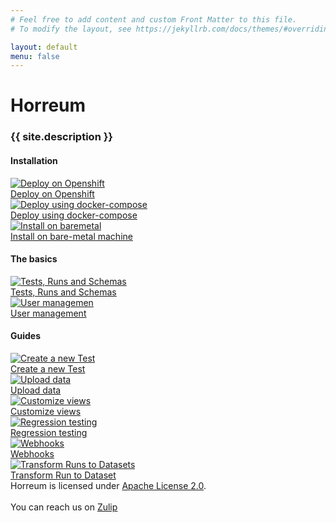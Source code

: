 ```yaml
---
# Feel free to add content and custom Front Matter to this file.
# To modify the layout, see https://jekyllrb.com/docs/themes/#overriding-theme-defaults

layout: default
menu: false
---
```

# Horreum
<h3 id="project_description">{{ site.description }}</h3>

<h4>Installation</h4>
<div class="tasks">
    <a class="task" href="docs/operator.html">
        <div class="task_icon_box">
            <img src="assets/images/cloud_deploy.png" alt="Deploy on Openshift">
        </div>
        Deploy on Openshift
    </a>
    <a class="task" href="docs/docker_compose.html">
        <div class="task_icon_box">
            <img src="assets/images/docker_compose.png" alt="Deploy using docker-compose">
        </div>
        Deploy using docker-compose
    </a>
    <a class="task" href="docs/baremetal.html">
        <div class="task_icon_box">
            <img src="assets/images/baremetal.png" alt="Install on baremetal">
        </div>
        Install on bare-metal machine
    </a>
</div>
<h4>The basics</h4>
<div class="tasks">
    <a class="task" href="docs/test_run_schema.html">
        <div class="task_icon_box">
            <img src="assets/images/puzzle.png" alt="Tests, Runs and Schemas">
        </div>
        Tests, Runs and Schemas
    </a>
    <a class="task" href="docs/user_management.html">
        <div class="task_icon_box">
            <img src="assets/images/users.png" alt="User managemen">
        </div>
        User management
    </a>
</div>
<h4>Guides</h4>
<div>
    <a class="task" href="docs/create_test.html">
        <div class="task_icon_box">
            <img src="assets/images/create_test.png" alt="Create a new Test">
        </div>
        Create a new Test
    </a>
    <a class="task" href="docs/upload.html">
        <div class="task_icon_box">
            <img src="assets/images/upload.png" alt="Upload data">
        </div>
        Upload data
    </a>
    <a class="task" href="docs/customize_views.html">
        <div class="task_icon_box">
            <img src="assets/images/customize_views.png" alt="Customize views">
        </div>
        Customize views
    </a>
    <a class="task" href="docs/regression.html">
        <div class="task_icon_box">
            <img src="assets/images/regression.png" alt="Regression testing">
        </div>
        Regression testing
    </a>
    <a class="task" href="docs/webhooks.html">
        <div class="task_icon_box">
            <img src="assets/images/webhooks.png" alt="Webhooks">
        </div>
        Webhooks
    </a>
    <a class="task" href="docs/datasets.html">
        <div class="task_icon_box">
            <img src="assets/images/runs_to_datasets.png" alt="Transform Runs to Datasets">
        </div>
        Transform Run to Dataset
    </a>
    <!-- TODO
    <a class="task" href="docs/backup.html">
        <div class="task_icon_box">
            <img src="assets/images/backup.png" alt="Backup your data">
        </div>
        Backup your data
    </a>
    -->
</div>
<div style="clear: both">
Horreum is licensed under <a href="http://www.apache.org/licenses/LICENSE-2.0">Apache License 2.0</a>.<br>
<br>
You can reach us on <a href="https://hyperfoil.zulipchat.com/">Zulip</a>
</div>